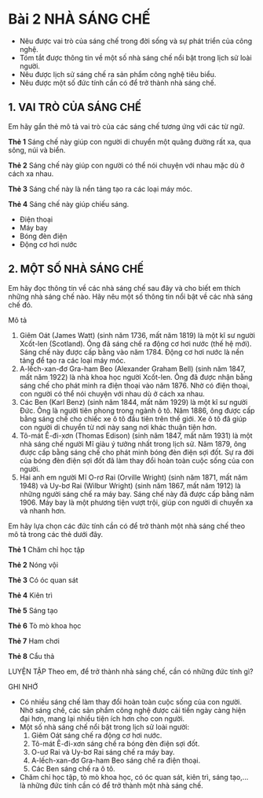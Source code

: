 # Bài 2 NHÀ SÁNG CHẾ

*   Nêu được vai trò của sáng chế trong đời sống và sự phát triển của công nghệ.
*   Tóm tắt được thông tin về một số nhà sáng chế nổi bật trong lịch sử loài người.
*   Nêu được lịch sử sáng chế ra sản phẩm công nghệ tiêu biểu.
*   Nêu được một số đức tính cần có để trở thành nhà sáng chế.

## 1. VAI TRÒ CỦA SÁNG CHẾ

Em hãy gắn thẻ mô tả vai trò của các sáng chế tương ứng với các từ ngữ.

**Thẻ 1**
Sáng chế này giúp con người di chuyển một quãng đường rất xa, qua sông, núi và biển.

**Thẻ 2**
Sáng chế này giúp con người có thể nói chuyện với nhau mặc dù ở cách xa nhau.

**Thẻ 3**
Sáng chế này là nền tảng tạo ra các loại máy móc.

**Thẻ 4**
Sáng chế này giúp chiếu sáng.

- Điện thoại
- Máy bay
- Bóng đèn điện
- Động cơ hơi nước

## 2. MỘT SỐ NHÀ SÁNG CHẾ

Em hãy đọc thông tin về các nhà sáng chế sau đây và cho biết em thích những nhà sáng chế nào. Hãy nêu một số thông tin nổi bật về các nhà sáng chế đó.

Mô tả
1. Giêm Oát (James Watt) (sinh năm 1736, mất năm 1819) là một kĩ sư người Xcốt-len (Scotland). Ông đã sáng chế ra động cơ hơi nước (thế hệ mới). Sáng chế này được cấp bằng vào năm 1784. Động cơ hơi nước là nền tảng để tạo ra các loại máy móc.
2. A-lếch-xan-đơ Gra-ham Beo (Alexander Graham Bell) (sinh năm 1847, mất năm 1922) là nhà khoa học người Xcốt-len. Ông đã được nhận bằng sáng chế cho phát minh ra điện thoại vào năm 1876. Nhờ có điện thoại, con người có thể nói chuyện với nhau dù ở cách xa nhau.
3. Các Ben (Karl Benz) (sinh năm 1844, mất năm 1929) là một kĩ sư người Đức. Ông là người tiên phong trong ngành ô tô. Năm 1886, ông được cấp bằng sáng chế cho chiếc xe ô tô đầu tiên trên thế giới. Xe ô tô đã giúp con người di chuyển từ nơi này sang nơi khác thuận tiện hơn.
4. Tô-mát Ê-đi-xơn (Thomas Edison) (sinh năm 1847, mất năm 1931) là một nhà sáng chế người Mĩ giàu ý tưởng nhất trong lịch sử. Năm 1879, ông được cấp bằng sáng chế cho phát minh bóng đèn điện sợi đốt. Sự ra đời của bóng đèn điện sợi đốt đã làm thay đổi hoàn toàn cuộc sống của con người.
5. Hai anh em người Mĩ O-rơ Rai (Orville Wright) (sinh năm 1871, mất năm 1948) và Uy-bơ Rai (Wilbur Wright) (sinh năm 1867, mất năm 1912) là những người sáng chế ra máy bay. Sáng chế này đã được cấp bằng năm 1906. Máy bay là một phương tiện vượt trội, giúp con người di chuyển xa và nhanh hơn.

Em hãy lựa chọn các đức tính cần có để trở thành một nhà sáng chế theo mô tả trong các thẻ dưới đây.

**Thẻ 1**
Chăm chỉ học tập

**Thẻ 2**
Nóng vội

**Thẻ 3**
Có óc quan sát

**Thẻ 4**
Kiên trì

**Thẻ 5**
Sáng tạo

**Thẻ 6**
Tò mò khoa học

**Thẻ 7**
Ham chơi

**Thẻ 8**
Cẩu thả

LUYỆN TẬP
Theo em, để trở thành nhà sáng chế, cần có những đức tính gì?

GHI NHỚ
*   Có nhiều sáng chế làm thay đổi hoàn toàn cuộc sống của con người. Nhờ sáng chế, các sản phẩm công nghệ được cải tiến ngày càng hiện đại hơn, mang lại nhiều tiện ích hơn cho con người.
*   Một số nhà sáng chế nổi bật trong lịch sử loài người:
    1.  Giêm Oát sáng chế ra động cơ hơi nước.
    2.  Tô-mát Ê-đi-xơn sáng chế ra bóng đèn điện sợi đốt.
    3.  O-uơ Rai và Uy-bơ Rai sáng chế ra máy bay.
    4.  A-lếch-xan-đơ Gra-ham Beo sáng chế ra điện thoại.
    5.  Các Ben sáng chế ra ô tô.
*   Chăm chỉ học tập, tò mò khoa học, có óc quan sát, kiên trì, sáng tạo,... là những đức tính cần có để trở thành một nhà sáng chế.
